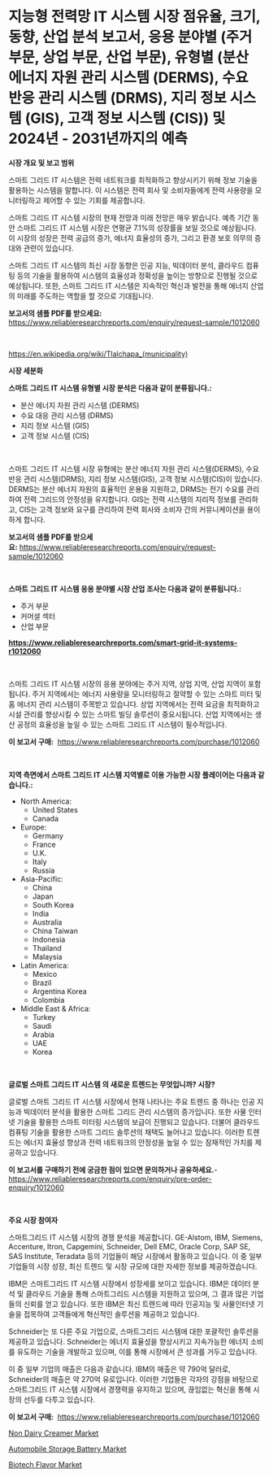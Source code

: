 <p><h1>지능형 전력망 IT 시스템 시장 점유율, 크기, 동향, 산업 분석 보고서, 응용 분야별 (주거 부문, 상업 부문, 산업 부문), 유형별 (분산 에너지 자원 관리 시스템 (DERMS), 수요 반응 관리 시스템 (DRMS), 지리 정보 시스템 (GIS), 고객 정보 시스템 (CIS)) 및 2024년 - 2031년까지의 예측</h1></p><p><strong>시장 개요 및 보고 범위</strong></p>
<p><p>스마트 그리드 IT 시스템은 전력 네트워크를 최적화하고 향상시키기 위해 정보 기술을 활용하는 시스템을 말합니다. 이 시스템은 전력 회사 및 소비자들에게 전력 사용량을 모니터링하고 제어할 수 있는 기회를 제공합니다.</p><p>스마트 그리드 IT 시스템 시장의 현재 전망과 미래 전망은 매우 밝습니다. 예측 기간 동안 스마트 그리드 IT 시스템 시장은 연평균 7.1%의 성장률을 보일 것으로 예상됩니다. 이 시장의 성장은 전력 공급의 증가, 에너지 효율성의 증가, 그리고 환경 보호 의무의 증대와 관련이 있습니다.</p><p>스마트 그리드 IT 시스템의 최신 시장 동향은 인공 지능, 빅데이터 분석, 클라우드 컴퓨팅 등의 기술을 활용하여 시스템의 효율성과 정확성을 높이는 방향으로 진행될 것으로 예상됩니다. 또한, 스마트 그리드 IT 시스템은 지속적인 혁신과 발전을 통해 에너지 산업의 미래를 주도하는 역할을 할 것으로 기대됩니다.</p></p>
<p><strong>보고서의 샘플 PDF를 받으세요:</strong> <a href="https://www.reliableresearchreports.com/enquiry/request-sample/1012060">https://www.reliableresearchreports.com/enquiry/request-sample/1012060</a></p>
<p>&nbsp;</p>
<p><a href="https://en.wikipedia.org/wiki/Tlalchapa_(municipality)">https://en.wikipedia.org/wiki/Tlalchapa_(municipality)</a></p>
<p><strong>시장 세분화</strong></p>
<p><strong>스마트 그리드 IT 시스템 유형별 시장 분석은 다음과 같이 분류됩니다.:</strong></p>
<p><ul><li>분산 에너지 자원 관리 시스템 (DERMS)</li><li>수요 대응 관리 시스템 (DRMS)</li><li>지리 정보 시스템 (GIS)</li><li>고객 정보 시스템 (CIS)</li></ul></p>
<p>&nbsp;</p>
<p><p>스마트 그리드 IT 시스템 시장 유형에는 분산 에너지 자원 관리 시스템(DERMS), 수요 반응 관리 시스템(DRMS), 지리 정보 시스템(GIS), 고객 정보 시스템(CIS)이 있습니다. DERMS는 분산 에너지 자원의 효율적인 운용을 지원하고, DRMS는 전기 수요를 관리하여 전력 그리드의 안정성을 유지합니다. GIS는 전력 시스템의 지리적 정보를 관리하고, CIS는 고객 정보와 요구를 관리하여 전력 회사와 소비자 간의 커뮤니케이션을 용이하게 합니다.</p></p>
<p><strong>보고서의 샘플 PDF를 받으세요:</strong>&nbsp;<a href="https://www.reliableresearchreports.com/enquiry/request-sample/1012060">https://www.reliableresearchreports.com/enquiry/request-sample/1012060</a></p>
<p>&nbsp;</p>
<p><strong> 스마트 그리드 IT 시스템 응용 분야별 시장 산업 조사는 다음과 같이 분류됩니다.:</strong></p>
<p><ul><li>주거 부문</li><li>커머셜 섹터</li><li>산업 부문</li></ul></p>
<p><strong><a href="https://www.reliableresearchreports.com/smart-grid-it-systems-r1012060">https://www.reliableresearchreports.com/smart-grid-it-systems-r1012060</a></strong></p>
<p>&nbsp;</p>
<p><p>스마트 그리드 IT 시스템 시장의 응용 분야에는 주거 지역, 상업 지역, 산업 지역이 포함됩니다. 주거 지역에서는 에너지 사용량을 모니터링하고 절약할 수 있는 스마트 미터 및 홈 에너지 관리 시스템이 주목받고 있습니다. 상업 지역에서는 전력 요금을 최적화하고 시설 관리를 향상시킬 수 있는 스마트 빌딩 솔루션이 중요시됩니다. 산업 지역에서는 생산 공정의 효율성을 높일 수 있는 스마트 그리드 IT 시스템이 필수적입니다.</p></p>
<p><strong>이 보고서 구매:</strong>&nbsp; <a href="https://www.reliableresearchreports.com/purchase/1012060">https://www.reliableresearchreports.com/purchase/1012060</a></p>
<p>&nbsp;</p>
<p><strong>지역 측면에서 스마트 그리드 IT 시스템 지역별로 이용 가능한 시장 플레이어는 다음과 같습니다.:</strong></p>
<p><ul>
    <li>
        North America:
        <ul>
            <li>United States</li>
            <li>Canada</li>
        </ul>
    </li>
    <li>
        Europe:
        <ul>
            <li>Germany</li>
            <li>France</li>
            <li>U.K.</li>
            <li>Italy</li>
            <li>Russia</li>
        </ul>
    </li>
    <li>
        Asia-Pacific:
        <ul>
            <li>China</li>
            <li>Japan</li>
            <li>South Korea</li>
            <li>India</li>
            <li>Australia</li>
            <li>China Taiwan</li>
            <li>Indonesia</li>
            <li>Thailand</li>
            <li>Malaysia</li>
        </ul>
    </li>
    <li>
        Latin America:
        <ul>
            <li>Mexico</li>
            <li>Brazil</li>
            <li>Argentina Korea</li>
            <li>Colombia</li>
        </ul>
    </li>
    <li>
        Middle East & Africa:
        <ul>
            <li>Turkey</li>
            <li>Saudi</li>
            <li>Arabia</li>
            <li>UAE</li>
            <li>Korea</li>
        </ul>
    </li>
    </ul></p>
<p>&nbsp;</p>
<p><strong>글로벌 스마트 그리드 IT 시스템 의 새로운 트렌드는 무엇입니까? 시장?</strong></p>
<p><p>글로벌 스마트 그리드 IT 시스템 시장에서 현재 나타나는 주요 트렌드 중 하나는 인공 지능과 빅데이터 분석을 활용한 스마트 그리드 관리 시스템의 증가입니다. 또한 사물 인터넷 기술을 활용한 스마트 미터링 시스템의 보급이 진행되고 있습니다. 더불어 클라우드 컴퓨팅 기술을 활용한 스마트 그리드 솔루션의 채택도 늘어나고 있습니다. 이러한 트렌드는 에너지 효율성 향상과 전력 네트워크의 안정성을 높일 수 있는 잠재적인 가치를 제공하고 있습니다.</p></p>
<p><strong>이 보고서를 구매하기 전에 궁금한 점이 있으면 문의하거나 공유하세요.</strong>- <a href="https://www.reliableresearchreports.com/enquiry/pre-order-enquiry/1012060">https://www.reliableresearchreports.com/enquiry/pre-order-enquiry/1012060</a></p>
<p>&nbsp;</p>
<p><strong>주요 시장 참여자</strong></p>
<p><p>스마트그리드 IT 시스템 시장의 경쟁 분석을 제공합니다. GE-Alstom, IBM, Siemens, Accenture, Itron, Capgemini, Schneider, Dell EMC, Oracle Corp, SAP SE, SAS Institute, Teradata 등의 기업들이 해당 시장에서 활동하고 있습니다. 이 중 일부 기업들의 시장 성장, 최신 트렌드 및 시장 규모에 대한 자세한 정보를 제공하겠습니다.</p><p>IBM은 스마트그리드 IT 시스템 시장에서 성장세를 보이고 있습니다. IBM은 데이터 분석 및 클라우드 기술을 통해 스마트그리드 시스템을 지원하고 있으며, 그 결과 많은 기업들의 신뢰를 얻고 있습니다. 또한 IBM은 최신 트렌드에 따라 인공지능 및 사물인터넷 기술을 접목하여 고객들에게 혁신적인 솔루션을 제공하고 있습니다.</p><p>Schneider는 또 다른 주요 기업으로, 스마트그리드 시스템에 대한 포괄적인 솔루션을 제공하고 있습니다. Schneider는 에너지 효율성을 향상시키고 지속가능한 에너지 소비를 유도하는 기술을 개발하고 있으며, 이를 통해 시장에서 큰 성과를 거두고 있습니다.</p><p>이 중 일부 기업의 매출은 다음과 같습니다. IBM의 매출은 약 790억 달러로, Schneider의 매출은 약 270억 유로입니다. 이러한 기업들은 각자의 강점을 바탕으로 스마트그리드 IT 시스템 시장에서 경쟁력을 유지하고 있으며, 끊임없는 혁신을 통해 시장의 선두를 다투고 있습니다.</p></p>
<p><strong>이 보고서 구매:</strong>&nbsp;&nbsp;<a href="https://www.reliableresearchreports.com/purchase/1012060">https://www.reliableresearchreports.com/purchase/1012060</a></p>
<p><p><a href="https://github.com/daveutchsj/Market-Research-Report-List-1/blob/main/non-dairy-creamer-market.md">Non Dairy Creamer Market</a></p><p><a href="https://issuu.com/reportprime-2/docs/automobile-storage-battery-market-size-2030.pptx">Automobile Storage Battery Market</a></p><p><a href="https://github.com/hannahforsyth9786/Market-Research-Report-List-1/blob/main/biotech-flavor-market.md">Biotech Flavor Market</a></p></p>